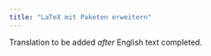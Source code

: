 ```yaml
---
title: "LaTeX mit Paketen erweitern"
---
```

Translation to be added _after_ English text completed.

